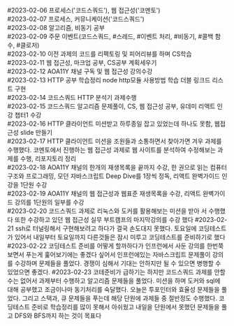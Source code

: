 #2023-02-06 프로세스('코드스쿼드'), 웹 접근성('코멘토')  
#2023-02-07 프로세스, 커뮤니케이션('코드스쿼드')  
#2023-02-08 알고리즘, 비동기 공부  
#2023-02-09 주문 이벤트(코드스쿼드, #스레드, #이벤트 처리, #비동기, #콜백 함수, #클로저)  
#2023-02-10 이전 과제의 코드를 리팩토링 및 피어리뷰를 하며 CS학습  
#2023-02-11 웹 접근성, 마크업 공부, CS공부 계획세우기  
#2023-02-12 AOA11Y 채널 구독 및 웹 접근성 강의수강  
#2023-02-13 HTTP 공부 학습정리 node http모듈 사용방법 학습 더블 링크드 리스트 구현  
#2023-02-14 코드스쿼드 HTTP 분석기 과제수행  
#2023-02-15 코드스쿼드 알고리즘 문제풀이, CS, 웹 접근성 공부, 유데미 리액트 인강 챕터1 수강  
#2023-02-16 HTTP 클라이언트 미션받고 하루종일 잡고 있었는데 하나도 못함, 웹접근성 slide 만들기  
#2023-02-17 HTTP 클라이언트 미션을 조원들과 소통하면서 찾아가면 겨우 과제를 수행했다. 코멘토에서 진행하는 웹 접근성 과제로 웹 사이트를 분석하여 수정해보는 과제를 수행, 리포지토리 정리  
#2023-02-18 AOA11Y 채널의 한개의 재생목록을 끝까지 수강, 한 권으로 읽는 컴퓨터 구조와 프로그래밍, 모던 자바스크립트 Deep Dive를 1장씩 정독, 리액트 완벽가이드 인강을 1단원 수강  
#2023-02-19 AOA11Y 채널의 웹 접근성과 웹표준 재생목록을 수강, 리액트 완벽가이드 강의를 1단원의 일부를 수강  
#2023-02-20 코드스쿼드 과제로 리눅스와 도커를 활용해보는 미션을 받아 서 수행했다 또한 수강하고 있던 웹 접근성 실무 부트캠프의 마지막강의를 수강 했다 
#2023-02-21 ssh로 터널링해서 구현해보려고 하다가 결국 손도대지 못했다. 토요일에 코딩테스트가 있어서 내일부터 토요일까지 다른것들은 잠시 미루고 코딩테스트를 준비하기로 했다
#2023-02-22 코딩테스트 준비를 어떻게 할까하다가 인프런에서 사둔 강의를 한번쭉 보면서 푸는게 훑어보기에는 좋겠다 싶어서 인프런에있는 자바스크립트 문제풀이 강의를 수강하며 문제들을 풀었다. 경쟁이 심해서 기대는 안하지만 될 수 있으면 병행할 수 있었으면 좋겠다.
#2023-02-23 코테준비가 급하기는 하지만 코드스쿼드 과제를 안할 수는 없어서 과제부터 수행하고 알고리즘 문제들을 풀었다. 미션을 하며 도커와 sql에 대해 공부했고 조금이나마 동기처리를 숙달했다. 오늘은 투포인터와 효율성 문제들을 풀었다. 그리고 스택과, 큐 문제들을 푸는데 해당 단원에 과제들 중 절반정도 수행했다. 코딩테스트 준비로 학습정리를 많이 못해서 아쉬웠고 내일을 단원에서 못했던 문제들을 풀고 DFS와 BFS까지 하는 것이 목표다   